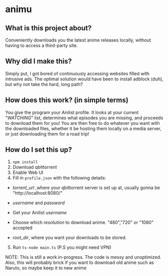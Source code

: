 # animu

## What is this project about?

Conveniently downloads you the latest anime releases locally, without having to access a third-party site.

## Why did I make this?

Simply put, I got bored of continuously accessing websites filled with intrusive ads. The optimal solution would have been to install adblock (duh), but why not take the hard, long path?

## How does this work? (in simple terms)

You give the program your Anilist profile. It looks at your current "*WATCHING*" list, determines what episodes you are missing, and proceeds to download them for you! You are then free to do whatever you want with the downloaded files, whether it be hosting them locally on a media server, or just downloading them for a road trip!

## How do I set this up?

1. `npm install`
2. Download qbittorrent
3. Enable Web UI 
4. Fill in `profile.json` with the following details:


* _torrent_url_ ,where your qbittorrent server is set up at, usually gonna be "http://localhost:8080/"
  
*  _username_ and _password_
  
* Get your Anilist _username_ 

* Choose which _resolution_ to download anime. "480","720" or "1080" accepted

* _root_dir_, where you want your downloads to be stored.

5. Run `ts-node main.ts` (P.S you might need VPN)


NOTE: This is still a work in-progress. The code is messy and unoptimized. Also, this will probably brick if you want to download old anime such as Naruto, so maybe keep it to new anime
